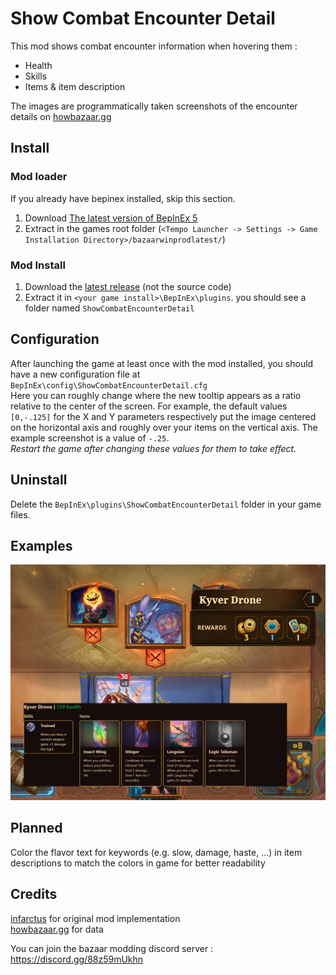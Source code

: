 # Show Combat Encounter Detail
This mod shows combat encounter information when hovering them :
- Health
- Skills
- Items & item description  

The images are programmatically taken screenshots of the encounter details on 
[howbazaar.gg](https://www.howbazaar.gg/monsters)
## Install
### Mod loader
If you already have bepinex installed, skip this section.
  1. Download [The latest version of BepInEx 5](https://github.com/BepInEx/BepInEx/releases/download/v5.4.23.2/BepInEx_win_x64_5.4.23.2.zip)  
   2. Extract in the games root folder (`<Tempo Launcher -> Settings -> Game Installation Directory>/bazaarwinprodlatest/`)
### Mod Install
  1. Download the [latest release](https://github.com/nwk6661/Bazaar-SCED-Bepin5/releases) (not the source code)  
  2. Extract it in `<your game install>\BepInEx\plugins`. you should see a folder named `ShowCombatEncounterDetail`

## Configuration
After launching the game at least once with the mod installed, you should have a new configuration file at `BepInEx\config\ShowCombatEncounterDetail.cfg`  
Here you can roughly change where the new tooltip appears as a ratio relative to the center of the screen. For example,
the default values `[0,-.125]` for the X and Y parameters respectively put the image centered on the horizontal axis
and roughly over your items on the vertical axis. The example screenshot is a value of `-.25`.  
_Restart the game after changing these values for them to take effect._

## Uninstall
Delete the `BepInEx\plugins\ShowCombatEncounterDetail` folder in your game files.

## Examples
![alt text](readme_images/ex1.png)


## Planned
Color the flavor text for keywords (e.g. slow, damage, haste, ...) in item descriptions to match the colors in game for better readability


## Credits
[infarctus](https://github.com/Infarcactus/) for original mod implementation  
[howbazaar.gg](https://www.howbazaar.gg/) for data  
  
You can join the bazaar modding discord server : https://discord.gg/88z59mUkhn